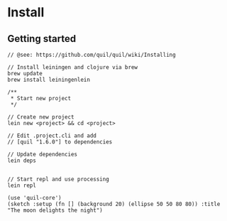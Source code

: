 # Install


## Getting started

    // @see: https://github.com/quil/quil/wiki/Installing

    // Install leiningen and clojure via brew
    brew update
    brew install leiningenlein

    /**
     * Start new project
     */

    // Create new project
    lein new <project> && cd <project>

    // Edit .project.cli and add
    // [quil "1.6.0"] to dependencies

    // Update dependencies
    lein deps


    // Start repl and use processing
    lein repl

    (use 'quil-core')
    (sketch :setup (fn [] (background 20) (ellipse 50 50 80 80)) :title "The moon delights the night")
